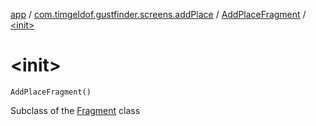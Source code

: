 [app](../../index.md) / [com.timgeldof.gustfinder.screens.addPlace](../index.md) / [AddPlaceFragment](index.md) / [&lt;init&gt;](./-init-.md)

# &lt;init&gt;

`AddPlaceFragment()`

Subclass of the [Fragment](#) class

